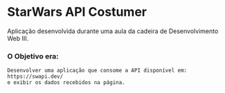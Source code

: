 # StarWars API Costumer

Aplicação desenvolvida durante uma aula da cadeira de Desenvolvimento Web III.

### **O Objetivo era:** 

    Desenvolver uma aplicação que consome a API disponível em: https://swapi.dev/
    e exibir os dados recebidos na página.
    